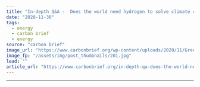 ```yaml
---
title: "In-depth Q&A -  Does the world need hydrogen to solve climate change?"
date: "2020-11-30"
tags: 
  - energy
  - carbon brief
  - energy
source: "carbon brief"
image_url: "https://www.carbonbrief.org/wp-content/uploads/2020/11/Green-hydrogen-electrolysis-facility-at-the-voestalpine-integrated-steel-plant-in-Austria-583x372.jpg"
image_fp: "/assets/img/post_thumbnails/201.jpg"
lead: ""
article_url: "https://www.carbonbrief.org/in-depth-qa-does-the-world-need-hydrogen-to-solve-climate-change"
---
```


---

